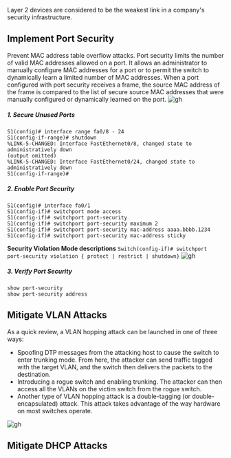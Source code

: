Layer 2 devices are considered to be the weakest link in a company's security infrastructure.
## Implement Port Security
Prevent MAC address table overflow attacks. Port security limits the number of valid MAC addresses allowed on a port. It allows an administrator to manually configure MAC addresses for a port or to permit the switch to dynamically learn a limited number of MAC addresses. When a port configured with port security receives a frame, the source MAC address of the frame is compared to the list of secure source MAC addresses that were manually configured or dynamically learned on the port.
![gh](https://raw.githubusercontent.com/ndriannazriel04/Advanced-Network-Tech/main/obsidian/images1733264987000ei9946.png)
##### 1. Secure Unused Ports
```
S1(config)# interface range fa0/8 - 24
S1(config-if-range)# shutdown
%LINK-5-CHANGED: Interface FastEthernet0/8, changed state to administratively down
(output omitted)
%LINK-5-CHANGED: Interface FastEthernet0/24, changed state to administratively down
S1(config-if-range)#
```
##### 2. Enable Port Security
```
S1(config)# interface fa0/1
S1(config-if)# switchport mode access
S1(config-if)# switchport port-security
S1(config-if)# switchport port-security maximum 2
S1(config-if)# switchport port-security mac-address aaaa.bbbb.1234
S1(config-if)# switchport port-security mac-address sticky
```

**Security Violation Mode descriptions**
`Switch(config-if)# switchport port-security violation { protect | restrict | shutdown}`
![gh](https://raw.githubusercontent.com/ndriannazriel04/Advanced-Network-Tech/main/obsidian/images1733265560000d97sff.png)

##### 3. Verify Port Security
```
show port-security
show port-security address
```


## Mitigate VLAN Attacks
As a quick review, a VLAN hopping attack can be launched in one of three ways:

- Spoofing DTP messages from the attacking host to cause the switch to enter trunking mode. From here, the attacker can send traffic tagged with the target VLAN, and the switch then delivers the packets to the destination.
- Introducing a rogue switch and enabling trunking. The attacker can then access all the VLANs on the victim switch from the rogue switch.
- Another type of VLAN hopping attack is a double-tagging (or double-encapsulated) attack. This attack takes advantage of the way hardware on most switches operate.

![gh](https://raw.githubusercontent.com/ndriannazriel04/Advanced-Network-Tech/main/obsidian/images1733265829000869kn4.png)


## Mitigate DHCP Attacks
